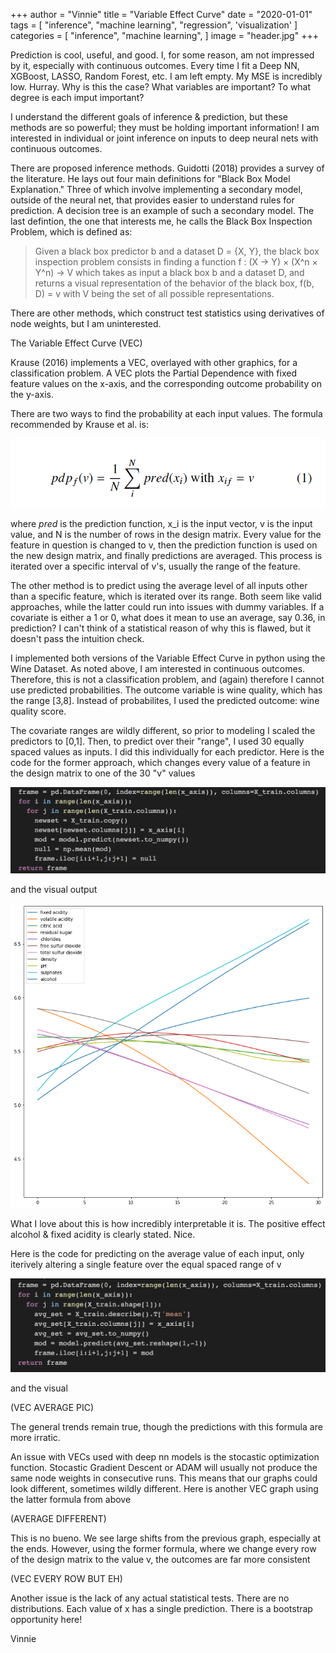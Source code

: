 +++
author = "Vinnie"
title = "Variable Effect Curve"
date = "2020-01-01"
tags = [
    "inference",
    "machine learning",
    "regression",
    'visualization'
]
categories = [
    "inference",
    "machine learning",
]
image = "header.jpg"
+++


Prediction is cool, useful, and good. I, for some reason, am not impressed by it, especially with continuous outcomes. Every time I fit a Deep NN, XGBoost, LASSO, Random Forest, etc. I am left empty. My MSE is incredibly low. Hurray. Why is this the case? What variables are important? To what degree is each imput important? 

I understand the different goals of inference & prediction, but these methods are so powerful; they must be holding important information! I am interested in individual or joint inference on inputs to deep neural nets with continuous outcomes.

There are proposed inference methods. Guidotti (2018) provides a survey of the literature. He lays out four main definitions for "Black Box Model Explanation." Three of which involve implementing a secondary model, outside of the neural net, that provides easier to understand rules for prediction. A decision tree is an example of such a secondary model. The last defintion, the one that interests me, he calls the Black Box Inspection Problem, which is defined as:

>Given a black box predictor b and a dataset D = {X, Y}, the black box inspection problem consists in finding a function f : (X → Y) × (X^n × Y^n) → V which takes as input a black box b and a dataset D, and returns a visual representation of the behavior of the black box, f(b, D) = v with V being the set of all possible representations.

There are other methods, which construct test statistics using derivatives of node weights, but I am uninterested.

The Variable Effect Curve (VEC)

Krause (2016) implements a VEC, overlayed with other graphics, for a classification problem. A VEC plots the Partial Dependence with fixed feature values on the x-axis, and the corresponding outcome probability on the y-axis. 

There are two ways to find the probability at each input values. The formula recommended by Krause et al. is:

![Image 1](Partial_Dependence_Form.jpg)

where *pred* is the prediction function, x_i is the input vector, v is the input value, and N is the number of rows in the design matrix. Every value for the feature in question is changed to v, then the prediction function is used on the new design matrix, and finally predictions are averaged. This process is iterated over a specific interval of v's, usually the range of the feature.

The other method is to predict using the average level of all inputs other than a specific feature, which is iterated over its range. Both seem like valid approaches, while the latter could run into issues with dummy variables. If a covariate is either a 1 or 0, what does it mean to use an average, say 0.36, in prediction? I can't think of a statistical reason of why this is flawed, but it doesn't pass the intuition check.

I implemented both versions of the Variable Effect Curve in python using the Wine Dataset. As noted above, I am interested in continuous outcomes. Therefore, this is not a classification problem, and (again) therefore I cannot use predicted probabilities. The outcome variable is wine quality, which has the range [3,8]. Instead of probabilites, I used the predicted outcome: wine quality score.

The covariate ranges are wildly different, so prior to modeling I scaled the predictors to [0,1]. Then, to predict over their "range", I used 30 equally spaced values as inputs. I did this individually for each predictor. Here is the code for the former approach, which changes every value of a feature in the design matrix to one of the 30 "v" values

![VEC Code](VEC_change_every_row.jpg)

and the visual output

![VEC Visual](VEC_all_rows.jpg)

What I love about this is how incredibly interpretable it is. The positive effect alcohol & fixed acidity is clearly stated. Nice.

Here is the code for predicting on the average value of each input, only iterively altering a single feature over the equal spaced range of v

![VEC Code](VEC_AVERAGE_CODE.jpg)

and the visual

(VEC AVERAGE PIC)

The general trends remain true, though the predictions with this formula are more irratic. 

An issue with VECs used with deep nn models is the stocastic optimization function. Stocastic Gradient Descent or ADAM will usually not produce the same node weights in consecutive runs. This means that our graphs could look different, sometimes wildly different. Here is another VEC graph using the latter formula from above

(AVERAGE DIFFERENT)

This is no bueno. We see large shifts from the previous graph, especially at the ends. However, using the former formula, where we change every row of the design matrix to the value v, the outcomes are far more consistent

(VEC EVERY ROW BUT EH)

Another issue is the lack of any actual statistical tests. There are no distributions. Each value of x has a single prediction. There is a bootstrap opportunity here!

Vinnie





